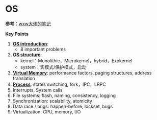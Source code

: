 # OS

**参考**：[wxw大佬的笔记](https://github.com/lingxu-wxw/SE_Notes/blob/master/Operating%20System%20-%20%E6%93%8D%E4%BD%9C%E7%B3%BB%E7%BB%9F.md)

**Key Points**

1. [**OS introduction**](https://github.com/592McAvoy/Review/blob/master/%E6%93%8D%E4%BD%9C%E7%B3%BB%E7%BB%9F/OS%20introduction.md): 
   - 8 important problems
2. [**OS structure**](https://github.com/592McAvoy/Review/blob/master/%E6%93%8D%E4%BD%9C%E7%B3%BB%E7%BB%9F/OS%20structure.md): 
   - kernel：Monolithic，Microkernel，hybrid，Exokernel
   - system：实模式/保护模式，启动
3. [**Virtual Memory**](https://github.com/592McAvoy/Review/blob/master/%E6%93%8D%E4%BD%9C%E7%B3%BB%E7%BB%9F/Virtual%20Memory.md): performance factors, paging structures, address translation
4. [**Process**](https://github.com/592McAvoy/Review/blob/master/%E6%93%8D%E4%BD%9C%E7%B3%BB%E7%BB%9F/Process.md): states switching, fork，IPC，LRPC
5. Interrupts, System calls
6. File systems: flash, naming, consistency, logging
7. Synchronization: scalability, atomicity 
8. Data race / bugs: happen-before, lockset, bugs 
9. Virtualization: CPU, memory, I/O
